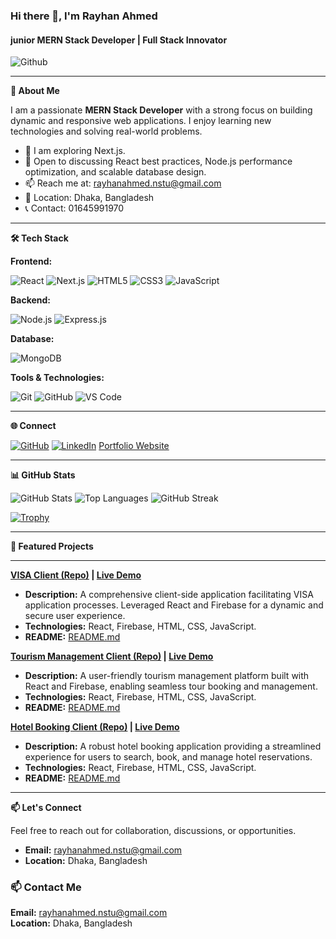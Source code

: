 ### Hi there 👋, I'm Rayhan Ahmed
#### junior MERN Stack Developer | Full Stack Innovator

![Github](https://i.ibb.co/HDjfmLd/Github.png)


---

**🚀 About Me**

I am a passionate **MERN Stack Developer** with a strong focus on building dynamic and responsive web applications. I enjoy learning new technologies and solving real-world problems.

-   🔭  I am exploring Next.js.
-   💬 Open to discussing React best practices, Node.js performance optimization, and scalable database design.
-   📫 Reach me at: rayhanahmed.nstu@gmail.com
-   📍 Location: Dhaka, Bangladesh
-   📞 Contact: 01645991970

---

**🛠️ Tech Stack**

**Frontend:**

![React](https://img.shields.io/badge/React-20232A?style=for-the-badge&logo=react&logoColor=61DAFB)
![Next.js](https://img.shields.io/badge/Next.js-000000?style=for-the-badge&logo=nextdotjs&logoColor=white)
![HTML5](https://img.shields.io/badge/HTML5-E34F26?style=for-the-badge&logo=html5&logoColor=white)
![CSS3](https://img.shields.io/badge/CSS3-1572B6?style=for-the-badge&logo=css3&logoColor=white)
![JavaScript](https://img.shields.io/badge/JavaScript-F7DF1E?style=for-the-badge&logo=javascript&logoColor=black)

**Backend:**

![Node.js](https://img.shields.io/badge/Node.js-339933?style=for-the-badge&logo=nodedotjs&logoColor=white)
![Express.js](https://img.shields.io/badge/Express.js-000000?style=for-the-badge&logo=express&logoColor=white)


**Database:**

![MongoDB](https://img.shields.io/badge/MongoDB-4EA94B?style=for-the-badge&logo=mongodb&logoColor=white)


**Tools & Technologies:**

![Git](https://img.shields.io/badge/Git-F05032?style=for-the-badge&logo=git&logoColor=white)
![GitHub](https://img.shields.io/badge/GitHub-181717?style=for-the-badge&logo=github&logoColor=white)
![VS Code](https://img.shields.io/badge/VS%20Code-007ACC?style=for-the-badge&logo=visual-studio-code&logoColor=white)


---

**🌐 Connect**

[![GitHub](https://img.shields.io/badge/GitHub-181717?style=for-the-badge&logo=github&logoColor=white)](https://github.com/Rayhan-50)
[![LinkedIn](https://img.shields.io/badge/LinkedIn-0A66C2?style=for-the-badge&logo=linkedin&logoColor=white)](linkedin.com/in/rayhan-ahmed-0ab5aa33a)
[Portfolio Website](https://adhesive-bed.surge.sh/)

---

**📊 GitHub Stats**

![GitHub Stats](https://github-readme-stats.vercel.app/api?username=Rayhan-50&show_icons=true&theme=radical)
![Top Languages](https://github-readme-stats.vercel.app/api/top-langs/?username=Rayhan-50&layout=compact&theme=radical)
![GitHub Streak](https://streak-stats.demolab.com/?user=Rayhan-50&theme=radical)

[![Trophy](https://github-profile-trophy.vercel.app/?username=Rayhan-50&theme=onedark)](https://github.com/ryo-ma/github-profile-trophy)

---

**📌 Featured Projects**

---

**[VISA Client (Repo)](https://github.com/Rayhan-50/VISA-client) | [Live Demo](https://assignment-10-427ea.firebaseapp.com/)**

* **Description:** A comprehensive client-side application facilitating VISA application processes. Leveraged React and Firebase for a dynamic and secure user experience.
* **Technologies:** React, Firebase, HTML, CSS, JavaScript.
* **README:** [README.md](https://github.com/Rayhan-50/VISA-client/blob/main/README.md)

**[Tourism Management Client (Repo)](https://github.com/Rayhan-50/TOURISM-MANAGEMENT-Client) | [Live Demo](https://tourism-management-28e12.web.app/)**

* **Description:** A user-friendly tourism management platform built with React and Firebase, enabling seamless tour booking and management.
* **Technologies:** React, Firebase, HTML, CSS, JavaScript.
* **README:** [README.md](https://github.com/Rayhan-50/TOURISM-MANAGEMENT-Client/blob/main/README.md)

**[Hotel Booking Client (Repo)](https://github.com/Rayhan-50/Hotel-Booking-client) | [Live Demo](https://hotel-booking-client-2f049.web.app/)**

* **Description:** A robust hotel booking application providing a streamlined experience for users to search, book, and manage hotel reservations.
* **Technologies:** React, Firebase, HTML, CSS, JavaScript.
* **README:** [README.md](https://github.com/Rayhan-50/Hotel-Booking-client/blob/main/README.md)

---

**📫 Let's Connect**

Feel free to reach out for collaboration, discussions, or opportunities.

* **Email:** rayhanahmed.nstu@gmail.com
* **Location:** Dhaka, Bangladesh


### 📫 Contact Me
**Email:** rayhanahmed.nstu@gmail.com  
**Location:** Dhaka, Bangladesh



